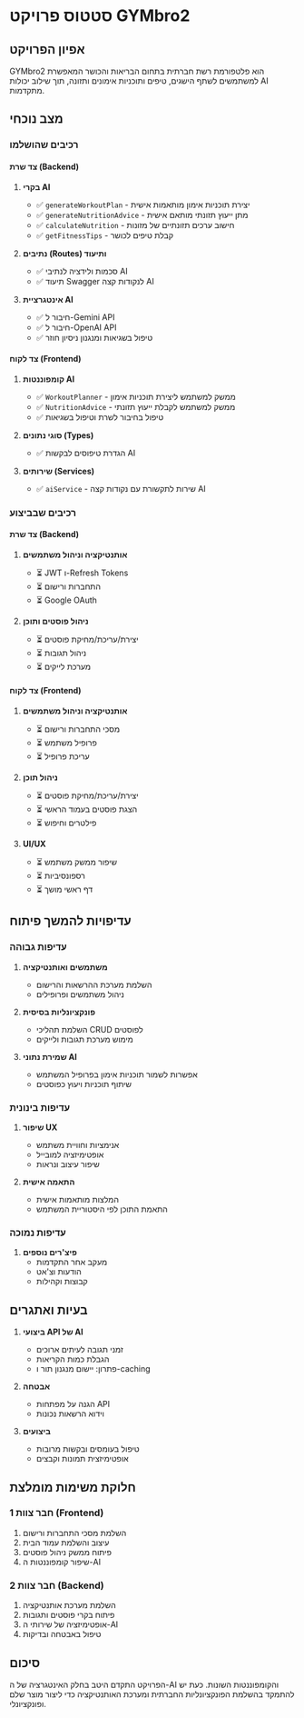 # סטטוס פרויקט GYMbro2

## אפיון הפרויקט
GYMbro2 הוא פלטפורמת רשת חברתית בתחום הבריאות והכושר המאפשרת למשתמשים לשתף הישגים, טיפים ותוכניות אימונים ותזונה, תוך שילוב יכולות AI מתקדמות.

## מצב נוכחי

### רכיבים שהושלמו

#### צד שרת (Backend)
1. **בקרי AI**
   - ✅ `generateWorkoutPlan` - יצירת תוכניות אימון מותאמות אישית
   - ✅ `generateNutritionAdvice` - מתן ייעוץ תזונתי מותאם אישית
   - ✅ `calculateNutrition` - חישוב ערכים תזונתיים של מזונות
   - ✅ `getFitnessTips` - קבלת טיפים לכושר

2. **נתיבים (Routes) ותיעוד**
   - ✅ סכמות ולידציה לנתיבי AI
   - ✅ תיעוד Swagger לנקודות קצה AI

3. **אינטגרציית AI**
   - ✅ חיבור ל-Gemini API
   - ✅ חיבור ל-OpenAI API
   - ✅ טיפול בשגיאות ומנגנון ניסיון חוזר

#### צד לקוח (Frontend)
1. **קומפוננטות AI**
   - ✅ `WorkoutPlanner` - ממשק למשתמש ליצירת תוכניות אימון
   - ✅ `NutritionAdvice` - ממשק למשתמש לקבלת ייעוץ תזונתי
   - ✅ טיפול בחיבור לשרת וטיפול בשגיאות

2. **סוגי נתונים (Types)**
   - ✅ הגדרת טיפוסים לבקשות AI

3. **שירותים (Services)**
   - ✅ `aiService` - שירות לתקשורת עם נקודות קצה AI

### רכיבים שבביצוע

#### צד שרת (Backend)
1. **אותנטיקציה וניהול משתמשים**
   - ⏳ JWT ו-Refresh Tokens
   - ⏳ התחברות ורישום
   - ⏳ Google OAuth

2. **ניהול פוסטים ותוכן**
   - ⏳ יצירת/עריכת/מחיקת פוסטים
   - ⏳ ניהול תגובות
   - ⏳ מערכת לייקים

#### צד לקוח (Frontend)
1. **אותנטיקציה וניהול משתמשים**
   - ⏳ מסכי התחברות ורישום
   - ⏳ פרופיל משתמש
   - ⏳ עריכת פרופיל

2. **ניהול תוכן**
   - ⏳ יצירת/עריכת/מחיקת פוסטים
   - ⏳ הצגת פוסטים בעמוד הראשי
   - ⏳ פילטרים וחיפוש

3. **UI/UX**
   - ⏳ שיפור ממשק משתמש
   - ⏳ רספונסיביות
   - ⏳ דף ראשי מושך

## עדיפויות להמשך פיתוח

### עדיפות גבוהה

1. **משתמשים ואותנטיקציה**
   - השלמת מערכת ההרשאות והרישום
   - ניהול משתמשים ופרופילים

2. **פונקציונליות בסיסית**
   - השלמת תהליכי CRUD לפוסטים
   - מימוש מערכת תגובות ולייקים

3. **שמירת נתוני AI**
   - אפשרות לשמור תוכניות אימון בפרופיל המשתמש
   - שיתוף תוכניות ויעוץ כפוסטים

### עדיפות בינונית

1. **שיפור UX**
   - אנימציות וחוויית משתמש
   - אופטימיזציה למובייל
   - שיפור עיצוב ונראות

2. **התאמה אישית**
   - המלצות מותאמות אישית
   - התאמת התוכן לפי היסטוריית המשתמש

### עדיפות נמוכה

1. **פיצ'רים נוספים**
   - מעקב אחר התקדמות
   - הודעות וצ'אט
   - קבוצות וקהילות

## בעיות ואתגרים

1. **ביצועי API של AI**
   - זמני תגובה לעיתים ארוכים
   - הגבלת כמות הקריאות
   - פתרון: יישום מנגנון תור ו-caching

2. **אבטחה**
   - הגנה על מפתחות API
   - וידוא הרשאות נכונות

3. **ביצועים**
   - טיפול בעומסים ובקשות מרובות
   - אופטימיזצית תמונות וקבצים

## חלוקת משימות מומלצת

### חבר צוות 1 (Frontend)
1. השלמת מסכי התחברות ורישום
2. עיצוב והשלמת עמוד הבית
3. פיתוח ממשק ניהול פוסטים
4. שיפור קומפוננטות ה-AI

### חבר צוות 2 (Backend)
1. השלמת מערכת אותנטיקציה
2. פיתוח בקרי פוסטים ותגובות
3. אופטימיזציה של שירותי ה-AI
4. טיפול באבטחה ובדיקות

## סיכום
הפרויקט התקדם היטב בחלק האינטגרציה של ה-AI והקומפוננטות השונות. כעת יש להתמקד בהשלמת הפונקציונליות החברתית ומערכת האותנטיקציה כדי ליצור מוצר שלם ופונקציונלי. 